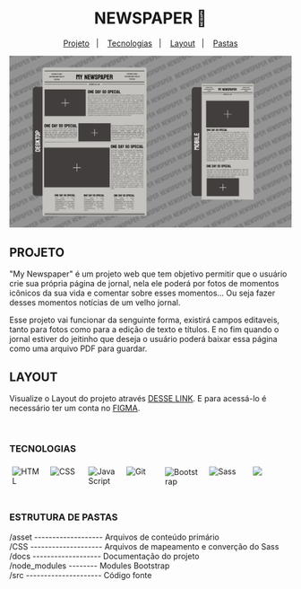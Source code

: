 
<h1 align="center"> NEWSPAPER 📰</h1>


<p align="center">
  <a href="#projeto ">Projeto</a>&nbsp;&nbsp;&nbsp;|&nbsp;&nbsp;&nbsp;
  <a href="#tecnologias">Tecnologias</a>&nbsp;&nbsp;&nbsp;|&nbsp;&nbsp;&nbsp;
  <a href="#layout">Layout</a>&nbsp;&nbsp;&nbsp;|&nbsp;&nbsp;&nbsp;
  <a href="#estrutura-de-pastas">Pastas</a>

  
</p>
<img src="../asset/png/LAYOUTS.png">


## PROJETO
"My Newspaper" é um projeto web que tem objetivo permitir que o usuário crie sua própria página de jornal, nela ele poderá por fotos de momentos icônicos da sua vida e comentar sobre esses momentos... Ou seja fazer desses momentos notícias de um velho jornal.

Esse projeto vai funcionar da senguinte forma, existirá campos editaveis, tanto para fotos como para a edição de texto e títulos. E no fim quando o jornal estiver do jeitinho que deseja o usuário poderá baixar essa página como uma arquivo PDF para guardar.

## LAYOUT


Visualize o Layout do projeto através [DESSE LINK](https://www.figma.com/design/AgSpkOwBb7mrpJM3hIM3Do/My-Newspaper?node-id=4-4&t=qNIk3VV5QUAbMSC1-1). E para acessá-lo é necessário ter um conta no [FIGMA](https://figma.com).

<br>

### TECNOLOGIAS 
<div style="display:flex; gap:8px;">
   <img style="width:50px; margin:5px;" src="https://cdn-icons-png.flaticon.com/128/732/732212.png" alt="HTML">

   <img style="width:50px; margin:5px;" src="https://cdn-icons-png.flaticon.com/128/732/732190.png" alt="CSS">

   <img style="width:50px; margin:5px;" src="https://logospng.org/download/javascript/logo-javascript-1024.png" alt="Java Script">
  
   <img style="width:50px; margin:5px;" src="https://git-scm.com/images/logos/downloads/Git-Icon-1788C.png" alt="Git">

   <img style="width:60px; margin:6px;" src="https://upload.wikimedia.org/wikipedia/commons/thumb/b/b2/Bootstrap_logo.svg/800px-Bootstrap_logo.svg.png" alt="Bootstrap">

   <img style="width:60px; margin:5px;" src="https://upload.wikimedia.org/wikipedia/commons/thumb/9/96/Sass_Logo_Color.svg/640px-Sass_Logo_Color.svg.png" alt="Sass">

   <img style="width:50px; margin:5px;" src="https://4.bp.blogspot.com/-LiJZ5I8E7K8/XIe_GeI5glI/AAAAAAAAIuw/4Awu8j8r0P8TKBXzyxyslHEfplOlK9-6QCK4BGAYYCw/s1600/icon%2Bfigma%2Bvector.png">
</div>

<br>

### ESTRUTURA DE PASTAS

<div style="display:flex; flex-direction:column;">
  <span>/asset ------------------- Arquivos de conteúdo primário</span>
  <span>/CSS -------------------- Arquivos de mapeamento e converção do Sass </span>
  <span>/docs ------------------- Documentação do projeto</span>
  <span>/node_modules -------- Modules Bootstrap</span>
  <span>/src --------------------- Código fonte </span>
</div>
